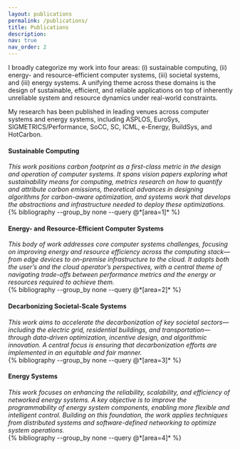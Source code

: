 ```yaml
---
layout: publications
permalink: /publications/
title: Publications
description: 
nav: true
nav_order: 2
---
```


I broadly categorize my work into four areas: (i) sustainable computing, (ii) energy- and resource-efficient computer systems, (iii) societal systems, and (iii) energy systems. A unifying theme across these domains is the design of sustainable, efficient, and reliable applications on top of inherently unreliable system and resource dynamics under real-world constraints. 

My research has been published in leading venues across computer systems and energy systems, including ASPLOS, EuroSys, SIGMETRICS/Performance, SoCC, SC, ICML, e-Energy, BuildSys, and HotCarbon.

<h4><strong>Sustainable Computing</strong></h4>
<i>This work positions carbon footprint as a first-class metric in the design and operation of computer systems. It spans vision papers exploring what sustainability means for computing, metrics research on how to quantify and attribute carbon emissions, theoretical advances in designing algorithms for carbon-aware optimization, and systems work that develops the abstractions and infrastructure needed to deploy these optimizations.</i>
<div class="publications">
  {% bibliography --group_by none --query @*[area=1]* %}
</div>

<h4><strong>Energy- and Resource-Efficient Computer Systems</strong></h4>
<i>This body of work addresses core computer systems challenges, focusing on improving energy and resource efficiency across the computing stack—from edge devices to on-premise infrastructure to the cloud. It adopts both the user’s and the cloud operator’s perspectives, with a central theme of navigating trade-offs between performance metrics and the energy or resources required to achieve them.</i>
<div class="publications">
  {% bibliography --group_by none --query @*[area=2]* %}
</div>

<h4><strong>Decarbonizing Societal-Scale  Systems</strong></h4>
<i>
This work aims to accelerate the decarbonization of key societal sectors—including the electric grid, residential buildings, and transportation—through data-driven optimization, incentive design, and algorithmic innovation. A central focus is ensuring that decarbonization efforts are implemented in an equitable and fair manner.
</i>
<div class="publications">
  {% bibliography --group_by none --query @*[area=3]* %}
</div>

<h4><strong>Energy Systems</strong></h4>
<i>This work focuses on enhancing the reliability, scalability, and efficiency of networked energy systems. A key objective is to improve the programmability of energy system components, enabling more flexible and intelligent control. Building on this foundation, the work applies techniques from distributed systems and software-defined networking to optimize system operations.</i>


<div class="publications">
  {% bibliography --group_by none --query @*[area=4]* %}
</div>

<!-- <div class="publications"> -->





